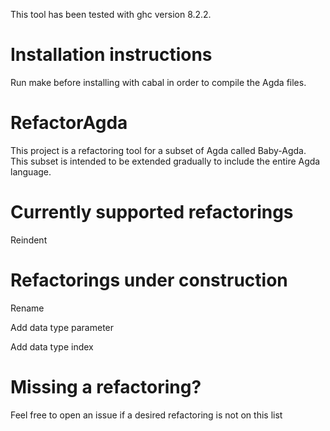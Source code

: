This tool has been tested with ghc version 8.2.2.

<h1>Installation instructions</h1>
Run make before installing with cabal in order to compile the Agda files.

<h1>RefactorAgda</h1>

This project is a refactoring tool for a subset of Agda called Baby-Agda. This subset is intended to be extended gradually to include the entire Agda language.

<h1>Currently supported refactorings</h1>
Reindent

<h1>Refactorings under construction</h1>
Rename

Add data type parameter

Add data type index

<h1> Missing a refactoring? </h1>
Feel free to open an issue if a desired refactoring is not on this list
